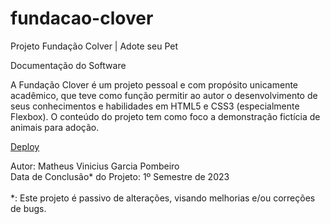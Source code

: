 # fundacao-clover
 Projeto Fundação Colver | Adote seu Pet

 Documentação do Software

 A Fundação Clover é um projeto pessoal e com propósito unicamente acadêmico, que teve como função permitir ao autor o desenvolvimento de seus conhecimentos e habilidades em HTML5 e CSS3 (especialmente Flexbox). O conteúdo do projeto tem como foco a demonstração fictícia de animais para adoção.

 <a href="https://matheus-pombeiro.github.io/fundacao-clover/">Deploy</a>

 Autor: Matheus Vinicius Garcia Pombeiro<br>
 Data de Conclusão* do Projeto: 1º Semestre de 2023<br><br>
 *: Este projeto é passivo de alterações, visando melhorias e/ou correções de bugs.